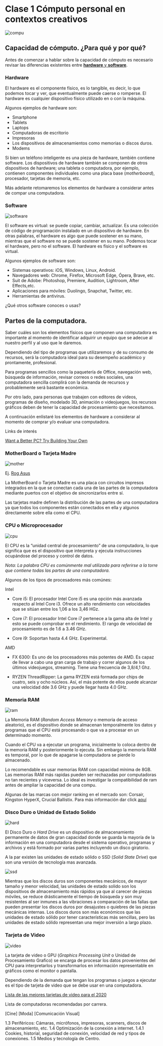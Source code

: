 

# Clase 1 Cómputo personal en contextos creativos


![compu](https://github.com/MarianneTeixido/ABCDigital2020-2/blob/master/img/compu.png)


## Capacidad de cómputo. ¿Para qué y por qué?

Antes de comenzar a hablar sobre la capacidad de cómputo es necesario revisar las diferencias existentes entre [__hardware__ y __software__](https://www.lifewire.com/hardware-vs-software-vs-firmware-whats-the-difference-2624567). 

### Hardware

El hardware es el componente físico, es lo tangible, es decir, lo que podemos tocar y ver, que eventualmente puede caerse o romperse. El hardware es cualquier dispositivo físico utilizado en o con la máquina.

Algunos ejemplos de hardware son:  
- Smartphone
- Tablets
- Laptops
- Computadoras de escritorio
- Impresoras
- Los dispositivos de almacenamientos como memorias o discos duros. 
- Modems

Si bien un teléfono inteligente es una pieza de hardware, también contiene software. Los dispositivos de hardware también se componen de otros dispositivos de hardware; una tableta o computadora, por ejemplo, contienen componentes individuales como una placa base (_motherboard_), procesador, tarjetas de memoria, etc. 

Más adelante retomaremos los elementos de hardware a considerar antes de compar una computadora. 

### Software 

![software](https://github.com/MarianneTeixido/ABCDigital2020-2/blob/master/img/software.png)

El software es virtual: se puede copiar, cambiar, actualizar. Es una colección de código de programación instalado en un dispositivo de hardware. En otras palabras, el hardware es algo que puede sostener en su mano, mientras que el software no se puede sostener en su mano. Podemos tocar el hardware, pero no el software. El hardware es físico y el software es virtual.

Algunos ejemplos de software son:

- Sistemas operativos: iOS, Windows, Linux, Android. 
- Navegadores web: Chrome, Firefox, Microsoft Edge, Ópera, Brave, etc. 
- Suit de Adobe: Photoshop, Premiere, Audition, Lightroom, After Effects,etc.
- Aplicaciones para móviles: Duolingo, Snapchat, Twitter, etc. 
- Herramientas de antivirus. 

¿Qué otros software conoces o usas?

## Partes de la computadora. 

Saber cuáles son los elementos físicos que componen una computadora es importante al momento de identificar adquirir un equipo que se adecue al nuestro perfil y al uso que le daremos. 

Dependiendo del tipo de programas que utilizaremos y de su consumo de recursos, será la computadora ideal para su desempeño académico y prontamente, profesional. 

Para programas sencillos como la paquetería de Office, navegación web, búsqueda de información, revisar correos o redes sociales, una computadora sencilla complirá con la demanda de recursos y probablemente será bastante económica. 

Por otro lado, para personas que trabajen con editores de videos, programas de diseño, modelado 3D, animación o videojuegos, los recursos gráficos deben de tener la capacidad de procesamiento que necesitamos. 

A continuación enlistaré los elementos de hardware a considerar al momento de comprar y/o evaluar una computadora. 

Links de interés 

[Want a Better PC? Try Building Your Own](https://www.wired.com/story/how-to-build-a-pc/)

### MotherBoard o Tarjeta Madre 

![mother](https://github.com/MarianneTeixido/ABCDigital2020-2/blob/master/img/mother.jpg)

Ej. [Rog Asus](https://rog.asus.com/motherboards-group/) 

La MotherBoard o Tarjeta Madre es una placa con circuitos impresos integrados en la que se conectan cada una de las partes de la computadora mediante puertos con el objetivo de sincronizarlos entre sí.

Las tarjetas madre definen la distribución de las partes de una computadora ya que todos los componentes están conectados en ella y algunos directamente sobre ella como el CPU.


### CPU o Microprocesador

![cpu](https://github.com/MarianneTeixido/ABCDigital2020-2/blob/master/img/cpu.png)

El CPU es la “unidad central de procesamiento” de una computadora, lo que significa que es el dispositivo que interpreta y ejecuta instrucciones ocupándose del proceso y control de datos.

_Nota: La palabra CPU es comúnmente mal utilizada para referirse a la torre que contiene todas las partes de una computadora._

Algunos de los tipos de procesadores más comúnes: 

Intel

- Core i5:  El procesador Intel Core i5 es una opción más avanzada respecto al Intel Core i3. Ofrece un alto rendimiento con velocidades que se sitúan entre los 1,06 a los 3,46 HGz.

- Core i7: El procesador Intel Core i7 pertenece a la gama alta de Intel y esto se puede comprobar en el rendimiento. El rango de velocidad de procesamiento es de 1.6 a 3.46 GHz. 

- Core i9: Soportan hasta 4.4 GHz. Experimental. 

AMD 

- FX 6300: Es uno de los procesadores más potentes de AMD. Es capaz de llevar a cabo una gran carga de trabajo y correr algunos de los últimos videojuegos, streaming. Tiene una frecuencia de 3,8/4,1 Ghz.

- RYZEN ThreadRipper: La gama RYZEN está formada por chips de cuatro, seis y ocho núcleos. Así, el más potente de ellos puede alcanzar una velocidad dde 3.6 GHz y puede llegar hasta 4.0 GHz.

### Memoria RAM

![ram](https://github.com/MarianneTeixido/ABCDigital2020-2/blob/master/img/ram.jpg)

La Memoria RAM (_Random Access Memory_ o memoria de acceso aleatorio), es el dispositivo donde se almacenan temporalmente los datos y programas que el CPU está procesando o que va a procesar en un determinado momento.

Cuando el CPU va a ejecutar un programa, inicialmente lo coloca dentro de la memoria RAM y posteriormente lo ejecuta. Sin embargo la memoria RAM es temporal, por lo que de apagarse la computadora se pierde lo almacenado. 

Lo recomendable es usar memorias RAM con capacidad mínima de 8GB. Las memorias RAM más rapidas pueden ser rechazadas por computadoras no tan recientes y viceversa. Lo ideal es investigar la compatibilidad de ram antes de ampliar la capacidad de una compu. 

Algunas de las marcas con mejor ranking en el mercado son: Corsair, Kingston HyperX, Crucial Ballistix. Para más información dar click [aquí](https://www.techradar.com/news/best-ram)


### Disco Duro o Unidad de Estado Solido

![hard](https://github.com/MarianneTeixido/ABCDigital2020-2/blob/master/img/hard.jpeg)

El Disco Duro o _Hard Drive_ es un dispositivo de almacenamiento permanente de datos de gran capacidad donde se guarda la mayoría de la información en una computadora desde el sistema operativo, programas y archivos y está formado por varias partes incluyendo un disco giratorio. 

A la par existen las unidades de estado sólido o SSD (_Solid State Drive_) que son una versión de tecnología mas avanzada.

![ssd](https://github.com/MarianneTeixido/ABCDigital2020-2/blob/master/img/ssd.jpeg)

Mientras que los discos duros son componentes mecánicos, de mayor tamaño y menor velocidad, las unidades de estado solido son los dispositivos de almacenamiento más rápidos ya que al carecer de piezas móviles, se reduce drásticamente el tiempo de búsqueda y son muy resistentes al ser inmunes a las vibraciones a comparación de las fallas que pueden presentar los discos duros por desajustes o quiebres de las piezas mecánicas internas. Los discos duros son más económicos que las unidades de estado sólido por tener características más sencillas, pero las unidades de estado sólido representan una mejor inversión a largo plazo.

### Tarjeta de Video

![video](https://github.com/MarianneTeixido/ABCDigital2020-2/blob/master/img/video.jpeg)

La tarjeta de video o GPU (_Graphics Processing Unit_ o Unidad de Procesamiento Grafico) se encarga de procesar los datos provenientes del CPU para interpretarlos y transformarlos en información representable en gráficos como el monitor o pantalla.

Dependiendo de la demanda que tengan los programas o juegos a ejecutar es el tipo de tarjeta de video que se debe usar en una computadora.

[Lista de las mejores tarjetas de video para el 2020](https://www.techradar.com/uk/news/computing-components/graphics-cards/best-graphics-cards-1291458)


Lista de computadoras recomendadas por carrera. 
 
[Cine]
[Moda]
[Comunicación Visual]

1.3 Periféricos: Cámaras, micrófonos, impresoras, scanners, discos de almacenamiento, etc.
1.4 Optimización de la conexión a internet. 
1.4.1 Cookies, historial, seguridad de conexión, velocidad de red y tipos de conexiones.
1.5 Medios y tecnología de Centro. 

